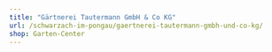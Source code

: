 ```yaml
---
title: "Gärtnerei Tautermann GmbH & Co KG"
url: /schwarzach-im-pongau/gaertnerei-tautermann-gmbh-und-co-kg/
shop: Garten-Center
---
```

